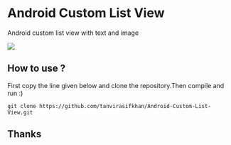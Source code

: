 # Android Custom List View

Android custom list view with text and image

![](https://www.asifszone.com/wp-content/uploads/2018/09/Screenshot_20180915-1537281-e1537005133980.png)

## How to use ?
First copy the line given below and clone the repository.Then compile and run :)

```
git clone https://github.com/tanvirasifkhan/Android-Custom-List-View.git

```
## Thanks
